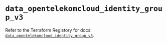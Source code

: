# `data_opentelekomcloud_identity_group_v3`

Refer to the Terraform Registory for docs: [`data_opentelekomcloud_identity_group_v3`](https://registry.terraform.io/providers/opentelekomcloud/opentelekomcloud/1.35.9/docs/data-sources/identity_group_v3).
